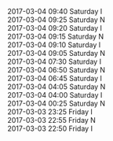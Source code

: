 2017-03-04 09:40 Saturday  I  
2017-03-04 09:25 Saturday  N  
2017-03-04 09:20 Saturday  I  
2017-03-04 09:15 Saturday  N  
2017-03-04 09:10 Saturday  I  
2017-03-04 09:05 Saturday  N  
2017-03-04 07:30 Saturday  I  
2017-03-04 06:50 Saturday  N  
2017-03-04 06:45 Saturday  I  
2017-03-04 04:05 Saturday  N  
2017-03-04 04:00 Saturday  I  
2017-03-04 00:25 Saturday  N  
2017-03-03 23:25 Friday  I  
2017-03-03 22:55 Friday  N  
2017-03-03 22:50 Friday  I  
